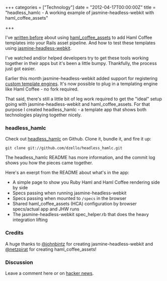 +++
categories = ["Technology"]
date = "2012-04-17T00:00:00Z"
title = "headless_hamlc - A working example of jasmine-headless-webkit with haml_coffee_assets"

+++

I've [written before](http://dzello.com/blog/2011/12/24/using-haml-coffee-assets-with-jasmine-headless-webkit/) about using [haml_coffee_assets](https://github.com/netzpirat/haml_coffee_assets) to add Haml Coffee templates into your Rails asset pipeline. And how to test these templates using [jasmine-headless-webkit](https://github.com/johnbintz/jasmine-headless-webkit).

I've watched and/or helped developers try to get these tools working together in their apps but it's been a little bumpy. Thankfully, the process just got easier.

Earlier this month jasmine-headless-webkit added support for registering [custom template engines](https://github.com/johnbintz/jasmine-headless-webkit/pull/111). It's now possible to plug in a templating engine like Haml Coffee - no fork required.

That said, there's still a little bit of leg work required to get the "ideal" setup going with jasmine-headless-webkit and haml_coffee_assets. For that purpose I created headless_hamlc - a template app that shows both technologies playing together nicely.

### headless_hamlc

Check out [headless_hamlc](https://github.com/dzello/headless_hamlc) on Github. Clone it, bundle it, and fire it up:

```
git clone git://github.com/dzello/headless_hamlc.git
```

The headless_hamlc README has more information, and the commit log shows you how the pieces came together.

Here's an exerpt from the README about what's in the app:

- A simple page to show you Ruby Haml and Haml Coffee rendering side by side
- Specs passing when running jasmine-headless-webkit
- Specs passing when mounted to `/specs` in the browser
- Shared haml_coffee_assets (HCA) configuration by browser specs/actual app and JHW runs
- The jasmine-headless-webkit spec_helper.rb that does the heavy integration lifting

### Credits

A huge thanks to [@johnbintz](https://twitter.com/johnbintz) for creating jasmine-headless-webkit and [@netzpirat](https://twitter.com/netzpirat) for creating haml_coffee_assets!

### Discussion

Leave a comment here or on [hacker news](http://news.ycombinator.com/item?id=3859970).
